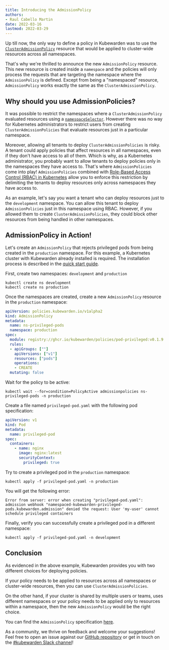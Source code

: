 ```yaml
---
title: Introducing the AdmissionPolicy
authors:
- Raul Cabello Martin
date: 2022-03-16
lastmod: 2022-03-29
---
```


Up till now, the only way to define a policy in Kubewarden was to use the [`ClusterAdmissionPolicy`](https://github.com/kubewarden/kubewarden-controller/blob/main/docs/crds/README.asciidoc#k8s-api-github-com-kubewarden-kubewarden-controller-apis-policies-v1alpha2-clusteradmissionpolicy) resource that would be applied to cluster-wide resources across all namespaces.

That's why we're thrilled to announce the new `AdmissionPolicy` resource. This new resource is created inside a `namespace` and the policies will only process the requests that are targeting the namespace where the `AdmissionPolicy` is defined. Except from being a "namespaced" resource, `AdmissionPolicy` works exactly the same as the `ClusterAdmissionPolicy`.

## Why should you use AdmissionPolicies?

It was possible to restrict the namespaces where a `ClusterAdmissionPolicy` evaluated resources using a [`namespaceSelector`](https://github.com/kubewarden/kubewarden-controller/blob/main/docs/crds/README.asciidoc#clusteradmissionpolicyspec). However there was no way for Kubernetes administrators to restrict users from creating `ClusterAdmissionPolicies` that evaluate resources just in a particular namespace. 

Moreover, allowing all tenants to deploy `ClusterAdmissionPolicies` is risky. A tenant could apply policies that affect resources in all namespaces, even if they don't have access to all of them.
Which is why, as a Kubernetes administrator, you probably want to allow tenants to deploy policies only in the namespaces they have access to. That's where `AdmissionPolicies` come into play! `AdmissionPolicies` combined with [Role-Based Access Control (RBAC) in Kubernetes](https://kubernetes.io/docs/reference/access-authn-authz/rbac/) allow you to enforce this restriction by delimiting the tenants to deploy resources only across namespaces they have access to.

As an example, let's say you want a tenant who can deploy resources just to the `development` namespace. You can allow this tenant to deploy `AdmissionPolicies` just in this namespace using RBAC. However, if you allowed them to create `ClusterAdmissionPolicies`, they could block other resources from being handled in other namespaces.

## AdmissionPolicy in Action!

Let's create an `AdmissionPolicy` that rejects privileged pods from being created in the `production` namespace.
For this example, a Kubernetes cluster with Kubewarden already installed is required. The installation process is described in the [quick start guide](https://docs.kubewarden.io/quick-start.html).

First, create two namespaces: `development` and `production`

```
kubectl create ns development 
kubectl create ns production
```

Once the namespaces are created, create a new `AdmissionPolicy` resource in the `production` namespace:

```yaml
apiVersion: policies.kubewarden.io/v1alpha2
kind: AdmissionPolicy
metadata:
  name: ns-privileged-pods
  namespace: production
spec:
  module: registry://ghcr.io/kubewarden/policies/pod-privileged:v0.1.9
  rules:
  - apiGroups: [""]
    apiVersions: ["v1"]
    resources: ["pods"]
    operations:
    - CREATE
  mutating: false

```

Wait for the policy to be active:

```
kubectl wait --for=condition=PolicyActive admissionpolicies ns-privileged-pods -n production
```

Create a file named `privileged-pod.yaml` with the following pod specification:

```yaml
apiVersion: v1
kind: Pod
metadata:
  name: privileged-pod
spec:
  containers:
    - name: nginx
      image: nginx:latest
      securityContext:
        privileged: true
```

Try to create a privileged pod in the `production` namespace:
```
kubectl apply -f privileged-pod.yaml -n production
```

You will get the following error:

```
Error from server: error when creating "privileged-pod.yaml": admission webhook "namespaced-kubewarden-privileged-pods.kubewarden.admission" denied the request: User 'my-user' cannot schedule privileged containers
```

Finally, verify you can successfully create a privileged pod in a different namespace:

```
kubectl apply -f privileged-pod.yaml -n development
```

## Conclusion

As evidenced in the above example, Kubewarden provides you with two different choices for deploying policies.

If your policy needs to be applied to resources across all namespaces or cluster-wide resources, then you can use `ClusterAdmissionPolicies`. 

On the other hand, if your cluster is shared by multiple users or teams, uses different namespaces or your policy needs to be applied only to resources within a namespace, then the new `AdmissionPolicy` would be the right choice.

You can find the `AdmissionPolicy` specification [here](https://github.com/kubewarden/kubewarden-controller/blob/e0433fc3774d06dcf5e08bf2c600ad0117b89448/docs/crds/README.asciidoc#admissionpolicy).

As a community, we thrive on feedback and welcome your suggestions! Feel free to open an issue against our
[GitHub repository](https://github.com/kubewarden/kubewarden-controller) or get in
touch on the [#kubewarden Slack channel](https://kubernetes.slack.com/archives/C01T3GTC3L7)!

